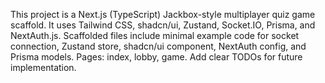 <!-- Use this file to provide workspace-specific custom instructions to Copilot. For more details, visit https://code.visualstudio.com/docs/copilot/copilot-customization#_use-a-githubcopilotinstructionsmd-file -->

This project is a Next.js (TypeScript) Jackbox-style multiplayer quiz game scaffold. It uses Tailwind CSS, shadcn/ui, Zustand, Socket.IO, Prisma, and NextAuth.js. Scaffolded files include minimal example code for socket connection, Zustand store, shadcn/ui component, NextAuth config, and Prisma models. Pages: index, lobby, game. Add clear TODOs for future implementation.
